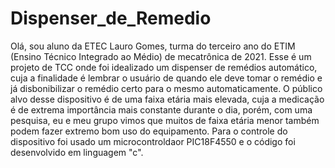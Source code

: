 # Dispenser_de_Remedio
Olá, sou aluno da ETEC Lauro Gomes, turma do terceiro ano do ETIM (Ensino Técnico Integrado ao Médio) de mecatrônica de 2021. 
Esse é um projeto de TCC onde foi idealizado um dispenser de remédios automático, cuja a finalidade é lembrar o usuário de quando ele deve tomar o remédio e já disbonibilizar o remédio certo para o mesmo automaticamente.
O público alvo desse dispositivo é de uma faixa etária mais elevada, cuja a medicação é de extrema importância mais constante durante o dia, porém, com uma pesquisa, eu e meu grupo vimos que muitos de faixa etária menor também podem fazer extremo bom uso do equipamento.
Para o controle do dispositivo foi usado um microcontroldaor PIC18F4550 e o código foi desenvolvido em linguagem "c".
